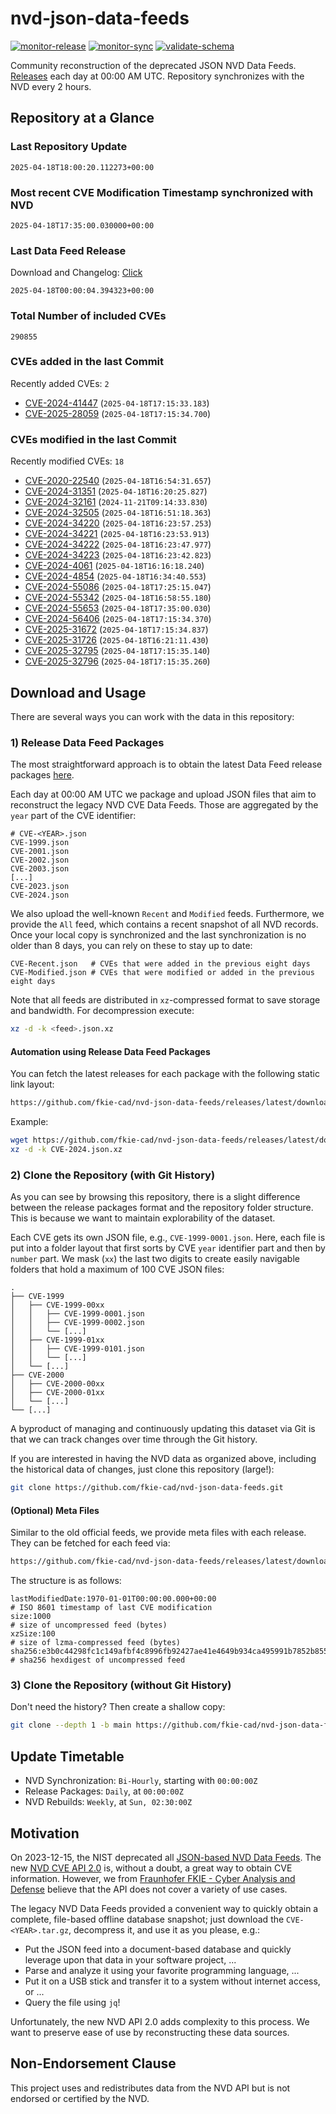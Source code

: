 # nvd-json-data-feeds

[![monitor-release](https://github.com/fkie-cad/nvd-json-data-feeds/actions/workflows/monitor_release.yml/badge.svg)](https://github.com/fkie-cad/nvd-json-data-feeds/actions/workflows/monitor_release.yml)
[![monitor-sync](https://github.com/fkie-cad/nvd-json-data-feeds/actions/workflows/monitor_sync.yml/badge.svg)](https://github.com/fkie-cad/nvd-json-data-feeds/actions/workflows/monitor_sync.yml)
[![validate-schema](https://github.com/fkie-cad/nvd-json-data-feeds/actions/workflows/validate_schema.yml/badge.svg)](https://github.com/fkie-cad/nvd-json-data-feeds/actions/workflows/validate_schema.yml)

Community reconstruction of the deprecated JSON NVD Data Feeds.
[Releases](https://github.com/fkie-cad/nvd-json-data-feeds/releases/latest) each day at 00:00 AM UTC.
Repository synchronizes with the NVD every 2 hours.

## Repository at a Glance

### Last Repository Update

```plain
2025-04-18T18:00:20.112273+00:00
```

### Most recent CVE Modification Timestamp synchronized with NVD

```plain
2025-04-18T17:35:00.030000+00:00
```

### Last Data Feed Release

Download and Changelog: [Click](https://github.com/fkie-cad/nvd-json-data-feeds/releases/latest)

```plain
2025-04-18T00:00:04.394323+00:00
```

### Total Number of included CVEs

```plain
290855
```

### CVEs added in the last Commit

Recently added CVEs: `2`

- [CVE-2024-41447](CVE-2024/CVE-2024-414xx/CVE-2024-41447.json) (`2025-04-18T17:15:33.183`)
- [CVE-2025-28059](CVE-2025/CVE-2025-280xx/CVE-2025-28059.json) (`2025-04-18T17:15:34.700`)


### CVEs modified in the last Commit

Recently modified CVEs: `18`

- [CVE-2020-22540](CVE-2020/CVE-2020-225xx/CVE-2020-22540.json) (`2025-04-18T16:54:31.657`)
- [CVE-2024-31351](CVE-2024/CVE-2024-313xx/CVE-2024-31351.json) (`2025-04-18T16:20:25.827`)
- [CVE-2024-32161](CVE-2024/CVE-2024-321xx/CVE-2024-32161.json) (`2024-11-21T09:14:33.830`)
- [CVE-2024-32505](CVE-2024/CVE-2024-325xx/CVE-2024-32505.json) (`2025-04-18T16:51:18.363`)
- [CVE-2024-34220](CVE-2024/CVE-2024-342xx/CVE-2024-34220.json) (`2025-04-18T16:23:57.253`)
- [CVE-2024-34221](CVE-2024/CVE-2024-342xx/CVE-2024-34221.json) (`2025-04-18T16:23:53.913`)
- [CVE-2024-34222](CVE-2024/CVE-2024-342xx/CVE-2024-34222.json) (`2025-04-18T16:23:47.977`)
- [CVE-2024-34223](CVE-2024/CVE-2024-342xx/CVE-2024-34223.json) (`2025-04-18T16:23:42.823`)
- [CVE-2024-4061](CVE-2024/CVE-2024-40xx/CVE-2024-4061.json) (`2025-04-18T16:16:18.240`)
- [CVE-2024-4854](CVE-2024/CVE-2024-48xx/CVE-2024-4854.json) (`2025-04-18T16:34:40.553`)
- [CVE-2024-55086](CVE-2024/CVE-2024-550xx/CVE-2024-55086.json) (`2025-04-18T17:25:15.047`)
- [CVE-2024-55342](CVE-2024/CVE-2024-553xx/CVE-2024-55342.json) (`2025-04-18T16:58:55.180`)
- [CVE-2024-55653](CVE-2024/CVE-2024-556xx/CVE-2024-55653.json) (`2025-04-18T17:35:00.030`)
- [CVE-2024-56406](CVE-2024/CVE-2024-564xx/CVE-2024-56406.json) (`2025-04-18T17:15:34.370`)
- [CVE-2025-31672](CVE-2025/CVE-2025-316xx/CVE-2025-31672.json) (`2025-04-18T17:15:34.837`)
- [CVE-2025-31726](CVE-2025/CVE-2025-317xx/CVE-2025-31726.json) (`2025-04-18T16:21:11.430`)
- [CVE-2025-32795](CVE-2025/CVE-2025-327xx/CVE-2025-32795.json) (`2025-04-18T17:15:35.140`)
- [CVE-2025-32796](CVE-2025/CVE-2025-327xx/CVE-2025-32796.json) (`2025-04-18T17:15:35.260`)


## Download and Usage

There are several ways you can work with the data in this repository:

### 1) Release Data Feed Packages

The most straightforward approach is to obtain the latest Data Feed release packages [here](https://github.com/fkie-cad/nvd-json-data-feeds/releases/latest).

Each day at 00:00 AM UTC we package and upload JSON files that aim to reconstruct the legacy NVD CVE Data Feeds.
Those are aggregated by the `year` part of the CVE identifier:

```
# CVE-<YEAR>.json
CVE-1999.json
CVE-2001.json
CVE-2002.json
CVE-2003.json
[...]
CVE-2023.json
CVE-2024.json
```

We also upload the well-known `Recent` and `Modified` feeds.
Furthermore, we provide the `All` feed, which contains a recent snapshot of all NVD records.
Once your local copy is synchronized and the last synchronization is no older than 8 days, you can rely on these to stay up to date:

```plain
CVE-Recent.json   # CVEs that were added in the previous eight days
CVE-Modified.json # CVEs that were modified or added in the previous eight days
```

Note that all feeds are distributed in `xz`-compressed format to save storage and bandwidth.
For decompression execute:

```sh
xz -d -k <feed>.json.xz
```

#### Automation using Release Data Feed Packages

You can fetch the latest releases for each package with the following static link layout:

```sh
https://github.com/fkie-cad/nvd-json-data-feeds/releases/latest/download/CVE-<YEAR>.json.xz
```

Example:

```sh
wget https://github.com/fkie-cad/nvd-json-data-feeds/releases/latest/download/CVE-2024.json.xz
xz -d -k CVE-2024.json.xz
```

### 2) Clone the Repository (with Git History)

As you can see by browsing this repository, there is a slight difference between the release packages format and the repository folder structure.
This is because we want to maintain explorability of the dataset.

Each CVE gets its own JSON file, e.g., `CVE-1999-0001.json`.
Here, each file is put into a folder layout that first sorts by CVE `year` identifier part and then by `number` part.
We mask (`xx`) the last two digits to create easily navigable folders that hold a maximum of 100 CVE JSON files:

```plain
.
├── CVE-1999
│   ├── CVE-1999-00xx
│   │   ├── CVE-1999-0001.json
│   │   ├── CVE-1999-0002.json
│   │   └── [...]
│   ├── CVE-1999-01xx
│   │   ├── CVE-1999-0101.json
│   │   └── [...]
│   └── [...]
├── CVE-2000
│   ├── CVE-2000-00xx
│   ├── CVE-2000-01xx
│   └── [...]
└── [...]
```

A byproduct of managing and continuously updating this dataset via Git is that we can track changes over time through the Git history.

If you are interested in having the NVD data as organized above, including the historical data of changes, just clone this repository (large!):

```sh
git clone https://github.com/fkie-cad/nvd-json-data-feeds.git
```

#### (Optional) Meta Files

Similar to the old official feeds, we provide meta files with each release. They can be fetched for each feed via:

```sh
https://github.com/fkie-cad/nvd-json-data-feeds/releases/latest/download/CVE-<YEAR>.meta
```

The structure is as follows:

```plain
lastModifiedDate:1970-01-01T00:00:00.000+00:00                          # ISO 8601 timestamp of last CVE modification
size:1000                                                               # size of uncompressed feed (bytes)
xzSize:100                                                              # size of lzma-compressed feed (bytes)
sha256:e3b0c44298fc1c149afbf4c8996fb92427ae41e4649b934ca495991b7852b855 # sha256 hexdigest of uncompressed feed
```

### 3) Clone the Repository (without Git History)

Don't need the history? Then create a shallow copy:

```sh
git clone --depth 1 -b main https://github.com/fkie-cad/nvd-json-data-feeds.git
```


## Update Timetable

* NVD Synchronization: `Bi-Hourly`, starting with `00:00:00Z`
* Release Packages: `Daily`, at `00:00:00Z`
* NVD Rebuilds: `Weekly`, at `Sun, 02:30:00Z`


## Motivation

On 2023-12-15, the NIST deprecated all [JSON-based NVD Data Feeds](https://nvd.nist.gov/vuln/data-feeds#divRetirementBanner-1).
The new [NVD CVE API 2.0](https://nvd.nist.gov/developers/vulnerabilities) is, without a doubt, a great way to obtain CVE information.
However, we from [Fraunhofer FKIE - Cyber Analysis and Defense](https://www.fkie.fraunhofer.de/en/departments/cad.html) believe that the API does not cover a variety of use cases.

The legacy NVD Data Feeds provided a convenient way to quickly obtain a complete, file-based offline database snapshot; just download the `CVE-<YEAR>.tar.gz`, decompress it, and use it as you please, e.g.:

- Put the JSON feed into a document-based database and quickly leverage upon that data in your software project, ...
- Parse and analyze it using your favorite programming language, ...
- Put it on a USB stick and transfer it to a system without internet access, or ...
- Query the file using `jq`!

Unfortunately, the new NVD API 2.0 adds complexity to this process.
We want to preserve ease of use by reconstructing these data sources.

## Non-Endorsement Clause

This project uses and redistributes data from the NVD API but is not endorsed or certified by the NVD.
